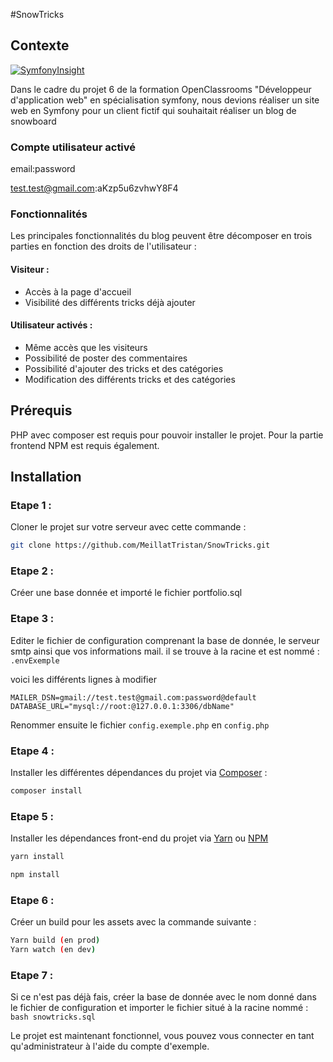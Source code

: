 #SnowTricks

## Contexte
[![SymfonyInsight](https://insight.symfony.com/projects/298b5fcf-0828-4207-b5ca-5c4696451c88/mini.svg)](https://insight.symfony.com/projects/298b5fcf-0828-4207-b5ca-5c4696451c88)

Dans le cadre du projet 6 de la formation OpenClassrooms "Développeur d'application web" en spécialisation symfony, nous devions réaliser un site web en Symfony pour un client fictif qui souhaitait réaliser un blog de snowboard

### Compte utilisateur activé

email:password

test.test@gmail.com:aKzp5u6zvhwY8F4

### Fonctionnalités 

Les principales fonctionnalités du blog peuvent être décomposer en trois parties en fonction des droits de l'utilisateur :

#### Visiteur :
* Accès à la page d'accueil
* Visibilité des différents tricks déjà ajouter

#### Utilisateur activés :
* Même accès que les visiteurs
* Possibilité de poster des commentaires
* Possibilité d'ajouter des tricks et des catégories
* Modification des différents tricks et des catégories

## Prérequis

PHP avec composer est requis pour pouvoir installer le projet. Pour la partie frontend NPM est requis également.

## Installation

### Etape 1 : 

Cloner le projet sur votre serveur avec cette commande : 
```bash
git clone https://github.com/MeillatTristan/SnowTricks.git
```

### Etape 2 :

Créer une base donnée et importé le fichier portfolio.sql

### Etape 3 : 

Editer le fichier de configuration comprenant la base de donnée, le serveur smtp ainsi que vos informations mail. il se trouve à la racine et est nommé : ```.envExemple```

voici les différents lignes à modifier 

``` MAILER_DSN=gmail://test.test@gmail.com:password@default ```
``` DATABASE_URL="mysql://root:@127.0.0.1:3306/dbName" ```

Renommer ensuite le fichier ```config.exemple.php``` en ```config.php```

### Etape 4 : 

Installer les différentes dépendances du projet via [Composer](https://getcomposer.org/) :
```bash
composer install
```

### Etape 5 : 

Installer les dépendances front-end du projet via [Yarn](https://yarnpkg.com/) ou [NPM](https://www.npmjs.com/)
```bash
yarn install
```
```bash
npm install
```

### Etape 6 : 

Créer un build pour les assets avec la commande suivante :
```bash
Yarn build (en prod)
Yarn watch (en dev)
```

### Etape 7 :

Si ce n'est pas déjà fais, créer la base de donnée avec le nom donné dans le fichier de configuration et importer le fichier situé à la racine nommé : 
```bash snowtricks.sql ```



Le projet est maintenant fonctionnel, vous pouvez vous connecter en tant qu'administrateur à l'aide du compte d'exemple.
